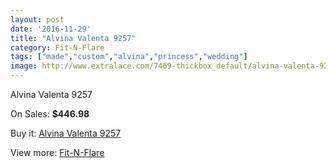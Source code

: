 ```yaml
---
layout: post
date: '2016-11-29'
title: "Alvina Valenta 9257"
category: Fit-N-Flare
tags: ["made","custom","alvina","princess","wedding"]
image: http://www.extralace.com/7469-thickbox_default/alvina-valenta-9257.jpg
---
```

Alvina Valenta 9257

On Sales: **$446.98**
<a href="https://www.extralace.com/fit-n-flare/3533-alvina-valenta-9257.html"><amp-img layout="responsive" width="600" height="600" src="//www.extralace.com/7469-thickbox_default/alvina-valenta-9257.jpg" alt="Alvina Valenta 9257 0" /></a>
<a href="https://www.extralace.com/fit-n-flare/3533-alvina-valenta-9257.html"><amp-img layout="responsive" width="600" height="600" src="//www.extralace.com/7470-thickbox_default/alvina-valenta-9257.jpg" alt="Alvina Valenta 9257 1" /></a>

Buy it: [Alvina Valenta 9257](https://www.extralace.com/fit-n-flare/3533-alvina-valenta-9257.html "Alvina Valenta 9257")

View more: [Fit-N-Flare](https://www.extralace.com/4-fit-n-flare "Fit-N-Flare")